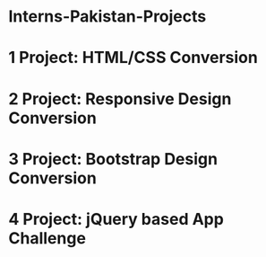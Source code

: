 # Interns-Pakistan-Projects
# 1 Project: HTML/CSS Conversion
# 2 Project: Responsive Design Conversion
# 3 Project: Bootstrap Design Conversion
# 4 Project: jQuery based App Challenge
